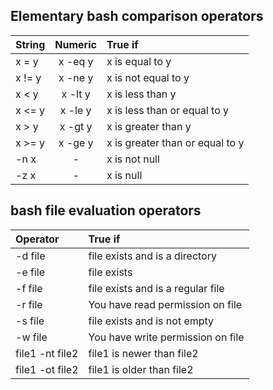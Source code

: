 ## Elementary bash comparison operators

| String | Numeric    | True if
| :----- | :---------:| :-----
| x  = y |   x -eq y  |  x is equal to y
| x != y |   x -ne y  |  x is not equal to y
| x  < y |   x -lt y  |  x is less than y
| x <= y |   x -le y  |  x is less than or equal to y
| x  > y |   x -gt y  |  x is greater than y
| x >= y |   x -ge y  |  x is greater than or equal to y
| -n x   |      -     |  x is not null
| -z x   |      -     |  x is null

## bash file evaluation operators

| Operator          | True if
| :-----------------| :-----
| -d file           | file exists and is a directory
| -e file           | file exists 
| -f file           | file exists and is a regular file 
| -r file           | You have read permission on file 
| -s file           | file exists and is not empty
| -w file           | You have write permission on file
| file1 -nt file2   | file1 is newer than file2 
| file1 -ot file2   | file1 is older than file2
